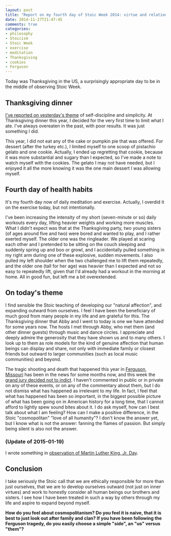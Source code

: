 ```yaml
---
layout: post
title: "Report on my fourth day of Stoic Week 2014: virtue and relationships with others"
date: 2014-11-27T21:47:45
comments: true
categories:
- philosophy
- Stoicism
- Stoic Week
- exercise
- meditation
- Thanksgiving
- cookies
- Ferguson
---
```

Today was Thanksgiving in the US, a surprisingly appropriate day to be in the middle of observing Stoic Week.

<!--more-->

## Thanksgiving dinner

[I've reported on yesterday's theme](/blog/2014/11/27/report-on-my-third-day-of-stoic-week-2014/) of self-discipline and simplicity. At Thanksgiving dinner this year, I decided for the very first time to limit what I ate. I've always overeaten in the past, with poor results. It was just something I did.

This year, I did not eat any of the cake or pumpkin pie that was offered. For dessert (after the turkey etc.), I limited myself to one scoop of pistachio gelato and one cookie. Actually, I ended up regretting that cookie, because it was more substantial and sugary than I expected, so I've made a note to watch myself with the cookies. The gelato I may not have needed, but I enjoyed it all the more knowing it was the one main dessert I was allowing myself.

## Fourth day of health habits

It's my fourth day now of daily meditation and exercise. Actually, I overdid it on the exercise today, but not intentionally.

I've been increasing the intensity of my short (seven-minute or so) daily workouts every day, lifting heavier weights and working more muscles. What I didn't expect was that at the Thanksgiving party, two young sisters (of ages around five and two) were bored and wanted to play, and I rather exerted myself. The older one was the ringleader. We played at scaring each other and I pretended to be sitting on the couch sleeping and suddenly spring up and boo or growl, and I accidentally pulled something in my right arm during one of these explosive, sudden movements. I also pulled my left shoulder when the two challenged me to lift them repeatedly, and the older one (tall for her age) was heavier than I expected and not so easy to repeatedly lift, given that I'd already had a workout in the morning at home. All in good fun, but left me a bit overextended.

## On today's theme

I find sensible the Stoic teaching of developing our "natural affection", and expanding outward from ourselves. I feel I have been the beneficiary of much good from many people in my life and am grateful for this. The Thanksgiving dinner that Abby and I went to today is one we have attended for some years now. The hosts I met through Abby, who met them (and other dinner guests) through music and dance circles. I appreciate and deeply admire the generosity that they have shown us and to many others. I look up to them as role models for the kind of genuine affection that human beings can display and share, not only with immediate family or closest friends but outward to larger communities (such as local music communities) and beyond.

The tragic shooting and death that happened this year in [Ferguson, Missouri](http://en.wikipedia.org/wiki/Shooting_of_Michael_Brown) has been in the news for some months now, and this week the [grand jury decided not to indict](http://en.wikipedia.org/wiki/Shooting_of_Michael_Brown#Announcement_of_no_bill). I haven't commented in public or in private on any of these events, or on any of the commentary about them, but I do not dismiss what has happened as irrelevant to my life. In fact, I feel that what has happened has been so important, in the biggest possible picture of what has been going on in American history for a long time, that I cannot afford to lightly spew sound bites about it. I do ask myself, how can I best talk about what I am feeling? How can I make a positive difference, in the Stoic "cosmopolitan" "love of all humanity"? I don't know the answer yet, but I know what is not the answer: fanning the flames of passion. But simply being silent is also not the answer.

### (Update of 2015-01-19)

I wrote something in [observation of Martin Luther King, Jr. Day](/blog/2015/01/19/for-martin-luther-king-jr-day-some-black-american-voices-that-spoke-to-me-recently/).

## Conclusion

I take seriously the Stoic call that we are ethically responsible for more than just ourselves, that we are to develop ourselves outward (not just on inner virtues) and work to honestly consider all human beings our brothers and sisters. I see how I have been treated in such a way by others through my life and aspire to expand beyond myself.

**How do you feel about cosmopolitanism? Do you feel it is naive, that it is best to just look out after family and clan? If you have been following the Ferguson tragedy, do you easily choose a simple "side", an "us" versus "them"?**
